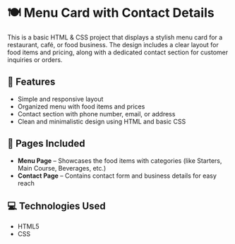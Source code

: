 
# 🍽️ Menu Card with Contact Details

This is a basic HTML & CSS project that displays a stylish menu card for a restaurant, café, or food business. The design includes a clear layout for food items and pricing, along with a dedicated contact section for customer inquiries or orders.

## 🧾 Features

* Simple and responsive layout
* Organized menu with food items and prices
* Contact section with phone number, email, or address
* Clean and minimalistic design using HTML and basic CSS

## 📁 Pages Included

* **Menu Page** – Showcases the food items with categories (like Starters, Main Course, Beverages, etc.)
* **Contact Page** – Contains contact form and business details for easy reach

## 💻 Technologies Used

* HTML5
* CSS
